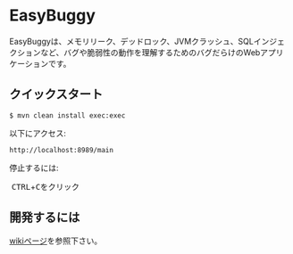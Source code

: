 EasyBuggy
=

EasyBuggyは、メモリリーク、デッドロック、JVMクラッシュ、SQLインジェクションなど、バグや脆弱性の動作を理解するためのバグだらけのWebアプリケーションです。

クイックスタート
-

    $ mvn clean install exec:exec

以下にアクセス:

    http://localhost:8989/main


停止するには:

  <kbd>CTRL</kbd>+<kbd>C</kbd>をクリック
  

開発するには
-
   
[wikiページ](https://github.com/k-tamura/easybuggy/wiki#to-develop-on-eclipse)を参照下さい。
